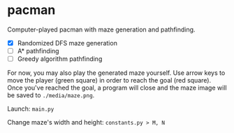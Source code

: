# pacman
Computer-played pacman with maze generation and pathfinding.

- [X] Randomized DFS maze generation
- [ ] A* pathfinding
- [ ] Greedy algorithm pathfinding

For now, you may also play the generated maze yourself. Use arrow keys to move the player (green square) in order to reach the goal (red square).
Once you've reached the goal, a program will close and the maze image will be saved to ``./media/maze.png``.

Launch: ``main.py``

Change maze's width and height: ``constants.py > M, N``
